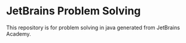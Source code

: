 # JetBrains Problem Solving

This repository is for problem solving in java generated from JetBrains Academy.
